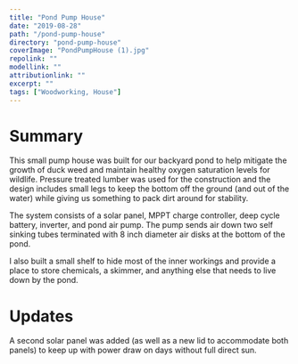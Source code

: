 ```yaml
---
title: "Pond Pump House"
date: "2019-08-28"
path: "/pond-pump-house"
directory: "pond-pump-house"
coverImage: "PondPumpHouse (1).jpg"
repolink: ""
modellink: ""
attributionlink: ""
excerpt: ""
tags: ["Woodworking, House"]
---
```


# Summary

This small pump house was built for our backyard pond to help mitigate the growth of duck weed and maintain healthy oxygen saturation levels for wildlife. Pressure treated lumber was used for the construction and the design includes small legs to keep the bottom off the ground (and out of the water) while giving us something to pack dirt around for stability.

The system consists of a solar panel, MPPT charge controller, deep cycle battery, inverter, and pond air pump. The pump sends air down two self sinking tubes terminated with 8 inch diameter air disks at the bottom of the pond.

I also built a small shelf to hide most of the inner workings and provide a place to store chemicals, a skimmer, and anything else that needs to live down by the pond.

# Updates

A second solar panel was added (as well as a new lid to accommodate both panels) to keep up with power draw on days without full direct sun.
